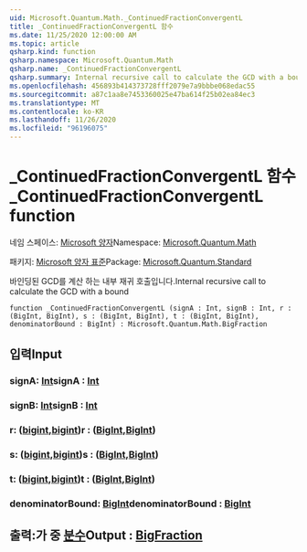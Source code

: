```yaml
---
uid: Microsoft.Quantum.Math._ContinuedFractionConvergentL
title: _ContinuedFractionConvergentL 함수
ms.date: 11/25/2020 12:00:00 AM
ms.topic: article
qsharp.kind: function
qsharp.namespace: Microsoft.Quantum.Math
qsharp.name: _ContinuedFractionConvergentL
qsharp.summary: Internal recursive call to calculate the GCD with a bound
ms.openlocfilehash: 456893b414373728fff2079e7a9bbbe068edac55
ms.sourcegitcommit: a87c1aa8e7453360025e47ba614f25b02ea84ec3
ms.translationtype: MT
ms.contentlocale: ko-KR
ms.lasthandoff: 11/26/2020
ms.locfileid: "96196075"
---
```

# <a name="_continuedfractionconvergentl-function"></a><span data-ttu-id="3a25d-102">_ContinuedFractionConvergentL 함수</span><span class="sxs-lookup"><span data-stu-id="3a25d-102">_ContinuedFractionConvergentL function</span></span>

<span data-ttu-id="3a25d-103">네임 스페이스: [Microsoft 양자](xref:Microsoft.Quantum.Math)</span><span class="sxs-lookup"><span data-stu-id="3a25d-103">Namespace: [Microsoft.Quantum.Math](xref:Microsoft.Quantum.Math)</span></span>

<span data-ttu-id="3a25d-104">패키지: [Microsoft 양자 표준](https://nuget.org/packages/Microsoft.Quantum.Standard)</span><span class="sxs-lookup"><span data-stu-id="3a25d-104">Package: [Microsoft.Quantum.Standard](https://nuget.org/packages/Microsoft.Quantum.Standard)</span></span>


<span data-ttu-id="3a25d-105">바인딩된 GCD를 계산 하는 내부 재귀 호출입니다.</span><span class="sxs-lookup"><span data-stu-id="3a25d-105">Internal recursive call to calculate the GCD with a bound</span></span>

```qsharp
function _ContinuedFractionConvergentL (signA : Int, signB : Int, r : (BigInt, BigInt), s : (BigInt, BigInt), t : (BigInt, BigInt), denominatorBound : BigInt) : Microsoft.Quantum.Math.BigFraction
```


## <a name="input"></a><span data-ttu-id="3a25d-106">입력</span><span class="sxs-lookup"><span data-stu-id="3a25d-106">Input</span></span>

### <a name="signa--int"></a><span data-ttu-id="3a25d-107">signA: [Int](xref:microsoft.quantum.lang-ref.int)</span><span class="sxs-lookup"><span data-stu-id="3a25d-107">signA : [Int](xref:microsoft.quantum.lang-ref.int)</span></span>




### <a name="signb--int"></a><span data-ttu-id="3a25d-108">signB: [Int](xref:microsoft.quantum.lang-ref.int)</span><span class="sxs-lookup"><span data-stu-id="3a25d-108">signB : [Int](xref:microsoft.quantum.lang-ref.int)</span></span>




### <a name="r--bigintbigint"></a><span data-ttu-id="3a25d-109">r: ([bigint](xref:microsoft.quantum.lang-ref.bigint),[bigint](xref:microsoft.quantum.lang-ref.bigint))</span><span class="sxs-lookup"><span data-stu-id="3a25d-109">r : ([BigInt](xref:microsoft.quantum.lang-ref.bigint),[BigInt](xref:microsoft.quantum.lang-ref.bigint))</span></span>




### <a name="s--bigintbigint"></a><span data-ttu-id="3a25d-110">s: ([bigint](xref:microsoft.quantum.lang-ref.bigint),[bigint](xref:microsoft.quantum.lang-ref.bigint))</span><span class="sxs-lookup"><span data-stu-id="3a25d-110">s : ([BigInt](xref:microsoft.quantum.lang-ref.bigint),[BigInt](xref:microsoft.quantum.lang-ref.bigint))</span></span>




### <a name="t--bigintbigint"></a><span data-ttu-id="3a25d-111">t: ([bigint](xref:microsoft.quantum.lang-ref.bigint),[bigint](xref:microsoft.quantum.lang-ref.bigint))</span><span class="sxs-lookup"><span data-stu-id="3a25d-111">t : ([BigInt](xref:microsoft.quantum.lang-ref.bigint),[BigInt](xref:microsoft.quantum.lang-ref.bigint))</span></span>




### <a name="denominatorbound--bigint"></a><span data-ttu-id="3a25d-112">denominatorBound: [BigInt](xref:microsoft.quantum.lang-ref.bigint)</span><span class="sxs-lookup"><span data-stu-id="3a25d-112">denominatorBound : [BigInt](xref:microsoft.quantum.lang-ref.bigint)</span></span>





## <a name="output--bigfraction"></a><span data-ttu-id="3a25d-113">출력:가 중 [분수](xref:Microsoft.Quantum.Math.BigFraction)</span><span class="sxs-lookup"><span data-stu-id="3a25d-113">Output : [BigFraction](xref:Microsoft.Quantum.Math.BigFraction)</span></span>

